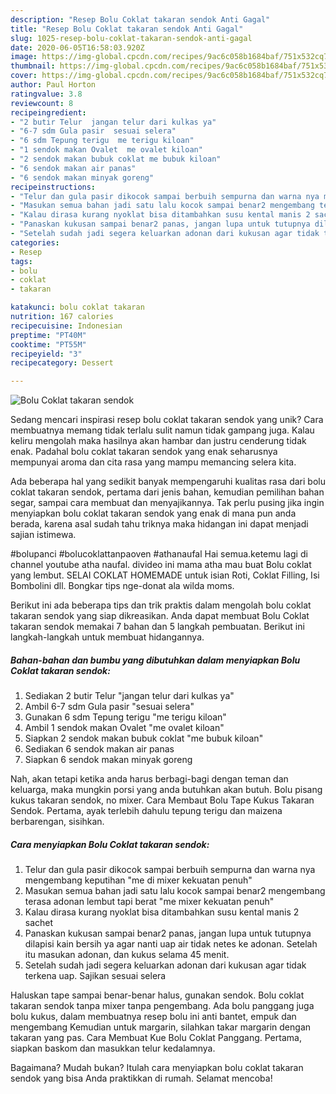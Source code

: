 ```yaml
---
description: "Resep Bolu Coklat takaran sendok Anti Gagal"
title: "Resep Bolu Coklat takaran sendok Anti Gagal"
slug: 1025-resep-bolu-coklat-takaran-sendok-anti-gagal
date: 2020-06-05T16:58:03.920Z
image: https://img-global.cpcdn.com/recipes/9ac6c058b1684baf/751x532cq70/bolu-coklat-takaran-sendok-foto-resep-utama.jpg
thumbnail: https://img-global.cpcdn.com/recipes/9ac6c058b1684baf/751x532cq70/bolu-coklat-takaran-sendok-foto-resep-utama.jpg
cover: https://img-global.cpcdn.com/recipes/9ac6c058b1684baf/751x532cq70/bolu-coklat-takaran-sendok-foto-resep-utama.jpg
author: Paul Horton
ratingvalue: 3.8
reviewcount: 8
recipeingredient:
- "2 butir Telur  jangan telur dari kulkas ya"
- "6-7 sdm Gula pasir  sesuai selera"
- "6 sdm Tepung terigu  me terigu kiloan"
- "1 sendok makan Ovalet  me ovalet kiloan"
- "2 sendok makan bubuk coklat me bubuk kiloan"
- "6 sendok makan air panas"
- "6 sendok makan minyak goreng"
recipeinstructions:
- "Telur dan gula pasir dikocok sampai berbuih sempurna dan warna nya mengembang keputihan &#34;me di mixer kekuatan penuh&#34;"
- "Masukan semua bahan jadi satu lalu kocok sampai benar2 mengembang terasa adonan lembut tapi berat &#34;me mixer kekuatan penuh&#34;"
- "Kalau dirasa kurang nyoklat bisa ditambahkan susu kental manis 2 sachet"
- "Panaskan kukusan sampai benar2 panas, jangan lupa untuk tutupnya dilapisi kain bersih ya agar nanti uap air tidak netes ke adonan. Setelah itu masukan adonan, dan kukus selama 45 menit."
- "Setelah sudah jadi segera keluarkan adonan dari kukusan agar tidak terkena uap. Sajikan sesuai selera"
categories:
- Resep
tags:
- bolu
- coklat
- takaran

katakunci: bolu coklat takaran 
nutrition: 167 calories
recipecuisine: Indonesian
preptime: "PT40M"
cooktime: "PT55M"
recipeyield: "3"
recipecategory: Dessert

---
```



![Bolu Coklat takaran sendok](https://img-global.cpcdn.com/recipes/9ac6c058b1684baf/751x532cq70/bolu-coklat-takaran-sendok-foto-resep-utama.jpg)

Sedang mencari inspirasi resep bolu coklat takaran sendok yang unik? Cara membuatnya memang tidak terlalu sulit namun tidak gampang juga. Kalau keliru mengolah maka hasilnya akan hambar dan justru cenderung tidak enak. Padahal bolu coklat takaran sendok yang enak seharusnya mempunyai aroma dan cita rasa yang mampu memancing selera kita.

Ada beberapa hal yang sedikit banyak mempengaruhi kualitas rasa dari bolu coklat takaran sendok, pertama dari jenis bahan, kemudian pemilihan bahan segar, sampai cara membuat dan menyajikannya. Tak perlu pusing jika ingin menyiapkan bolu coklat takaran sendok yang enak di mana pun anda berada, karena asal sudah tahu triknya maka hidangan ini dapat menjadi sajian istimewa.

#bolupanci #bolucoklattanpaoven #athanaufal Hai semua.ketemu lagi di channel youtube atha naufal. divideo ini mama atha mau buat Bolu coklat yang lembut. SELAI COKLAT HOMEMADE untuk isian Roti, Coklat Filling, Isi Bombolini dll. Bongkar tips nge-donat ala wilda moms.


Berikut ini ada beberapa tips dan trik praktis dalam mengolah bolu coklat takaran sendok yang siap dikreasikan. Anda dapat membuat Bolu Coklat takaran sendok memakai 7 bahan dan 5 langkah pembuatan. Berikut ini langkah-langkah untuk membuat hidangannya.

<!--inarticleads1-->

##### Bahan-bahan dan bumbu yang dibutuhkan dalam menyiapkan Bolu Coklat takaran sendok:

1. Sediakan 2 butir Telur  &#34;jangan telur dari kulkas ya&#34;
1. Ambil 6-7 sdm Gula pasir  &#34;sesuai selera&#34;
1. Gunakan 6 sdm Tepung terigu  &#34;me terigu kiloan&#34;
1. Ambil 1 sendok makan Ovalet  &#34;me ovalet kiloan&#34;
1. Siapkan 2 sendok makan bubuk coklat &#34;me bubuk kiloan&#34;
1. Sediakan 6 sendok makan air panas
1. Siapkan 6 sendok makan minyak goreng


Nah, akan tetapi ketika anda harus berbagi-bagi dengan teman dan keluarga, maka mungkin porsi yang anda butuhkan akan butuh. Bolu pisang kukus takaran sendok, no mixer. Cara Membaut Bolu Tape Kukus Takaran Sendok. Pertama, ayak terlebih dahulu tepung terigu dan maizena berbarengan, sisihkan. 

<!--inarticleads2-->

##### Cara menyiapkan Bolu Coklat takaran sendok:

1. Telur dan gula pasir dikocok sampai berbuih sempurna dan warna nya mengembang keputihan &#34;me di mixer kekuatan penuh&#34;
1. Masukan semua bahan jadi satu lalu kocok sampai benar2 mengembang terasa adonan lembut tapi berat &#34;me mixer kekuatan penuh&#34;
1. Kalau dirasa kurang nyoklat bisa ditambahkan susu kental manis 2 sachet
1. Panaskan kukusan sampai benar2 panas, jangan lupa untuk tutupnya dilapisi kain bersih ya agar nanti uap air tidak netes ke adonan. Setelah itu masukan adonan, dan kukus selama 45 menit.
1. Setelah sudah jadi segera keluarkan adonan dari kukusan agar tidak terkena uap. Sajikan sesuai selera


Haluskan tape sampai benar-benar halus, gunakan sendok. Bolu coklat takaran sendok tanpa mixer tanpa pengembang. Ada bolu panggang juga bolu kukus, dalam membuatnya resep bolu ini anti bantet, empuk dan mengembang Kemudian untuk margarin, silahkan takar margarin dengan takaran yang pas. Cara Membuat Kue Bolu Coklat Panggang. Pertama, siapkan baskom dan masukkan telur kedalamnya. 

Bagaimana? Mudah bukan? Itulah cara menyiapkan bolu coklat takaran sendok yang bisa Anda praktikkan di rumah. Selamat mencoba!

